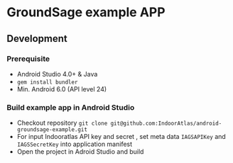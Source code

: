 # GroundSage example APP

## Development

### Prerequisite

* Android Studio 4.0+ & Java
* `gem install bundler`
* Min. Android 6.0 (API level 24)

### Build example app in Android Studio

* Checkout repository `git clone git@github.com:IndoorAtlas/android-groundsage-example.git`
* For input Indooratlas API key and secret , set meta data `IAGSAPIKey` and `IAGSSecretKey` into application manifest 
* Open the project in Adroid Studio and build
